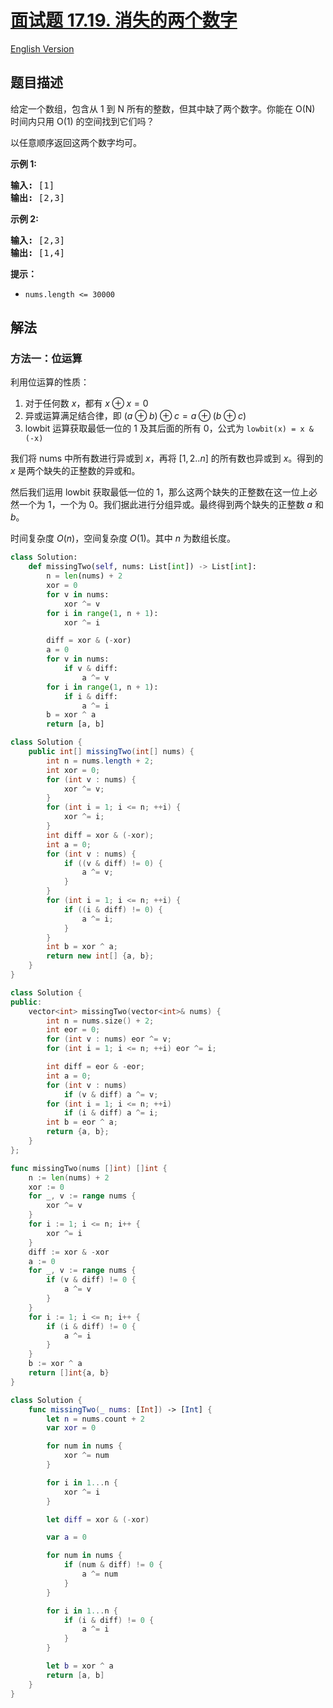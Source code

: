 # [面试题 17.19. 消失的两个数字](https://leetcode.cn/problems/missing-two-lcci)

[English Version](/lcci/17.19.Missing%20Two/README_EN.md)

## 题目描述

<!-- 这里写题目描述 -->
<p>给定一个数组，包含从 1 到 N 所有的整数，但其中缺了两个数字。你能在 O(N) 时间内只用 O(1) 的空间找到它们吗？</p>

<p>以任意顺序返回这两个数字均可。</p>

<p><strong>示例 1:</strong></p>

<pre><strong>输入:</strong> [1]
<strong>输出: </strong>[2,3]</pre>

<p><strong>示例 2:</strong></p>

<pre><strong>输入:</strong> [2,3]
<strong>输出: </strong>[1,4]</pre>

<p><strong>提示：</strong></p>

<ul>
	<li><code>nums.length &lt;=&nbsp;30000</code></li>
</ul>

## 解法

### 方法一：位运算

利用位运算的性质：

1. 对于任何数 $x$，都有 $x \oplus x = 0$
1. 异或运算满足结合律，即 $(a \oplus b) \oplus c = a \oplus (b \oplus c)$
1. lowbit 运算获取最低一位的 $1$ 及其后面的所有 $0$，公式为 `lowbit(x) = x & (-x)`

我们将 nums 中所有数进行异或到 $x$，再将 $[1,2..n]$ 的所有数也异或到 $x$。得到的 $x$ 是两个缺失的正整数的异或和。

然后我们运用 lowbit 获取最低一位的 $1$，那么这两个缺失的正整数在这一位上必然一个为 $1$，一个为 $0$。我们据此进行分组异或。最终得到两个缺失的正整数 $a$ 和 $b$。

时间复杂度 $O(n)$，空间复杂度 $O(1)$。其中 $n$ 为数组长度。

<!-- tabs:start -->

```python
class Solution:
    def missingTwo(self, nums: List[int]) -> List[int]:
        n = len(nums) + 2
        xor = 0
        for v in nums:
            xor ^= v
        for i in range(1, n + 1):
            xor ^= i

        diff = xor & (-xor)
        a = 0
        for v in nums:
            if v & diff:
                a ^= v
        for i in range(1, n + 1):
            if i & diff:
                a ^= i
        b = xor ^ a
        return [a, b]
```

```java
class Solution {
    public int[] missingTwo(int[] nums) {
        int n = nums.length + 2;
        int xor = 0;
        for (int v : nums) {
            xor ^= v;
        }
        for (int i = 1; i <= n; ++i) {
            xor ^= i;
        }
        int diff = xor & (-xor);
        int a = 0;
        for (int v : nums) {
            if ((v & diff) != 0) {
                a ^= v;
            }
        }
        for (int i = 1; i <= n; ++i) {
            if ((i & diff) != 0) {
                a ^= i;
            }
        }
        int b = xor ^ a;
        return new int[] {a, b};
    }
}
```

```cpp
class Solution {
public:
    vector<int> missingTwo(vector<int>& nums) {
        int n = nums.size() + 2;
        int eor = 0;
        for (int v : nums) eor ^= v;
        for (int i = 1; i <= n; ++i) eor ^= i;

        int diff = eor & -eor;
        int a = 0;
        for (int v : nums)
            if (v & diff) a ^= v;
        for (int i = 1; i <= n; ++i)
            if (i & diff) a ^= i;
        int b = eor ^ a;
        return {a, b};
    }
};
```

```go
func missingTwo(nums []int) []int {
	n := len(nums) + 2
	xor := 0
	for _, v := range nums {
		xor ^= v
	}
	for i := 1; i <= n; i++ {
		xor ^= i
	}
	diff := xor & -xor
	a := 0
	for _, v := range nums {
		if (v & diff) != 0 {
			a ^= v
		}
	}
	for i := 1; i <= n; i++ {
		if (i & diff) != 0 {
			a ^= i
		}
	}
	b := xor ^ a
	return []int{a, b}
}
```

```swift
class Solution {
    func missingTwo(_ nums: [Int]) -> [Int] {
        let n = nums.count + 2
        var xor = 0

        for num in nums {
            xor ^= num
        }

        for i in 1...n {
            xor ^= i
        }

        let diff = xor & (-xor)

        var a = 0

        for num in nums {
            if (num & diff) != 0 {
                a ^= num
            }
        }

        for i in 1...n {
            if (i & diff) != 0 {
                a ^= i
            }
        }

        let b = xor ^ a
        return [a, b]
    }
}
```

<!-- tabs:end -->

<!-- end -->
